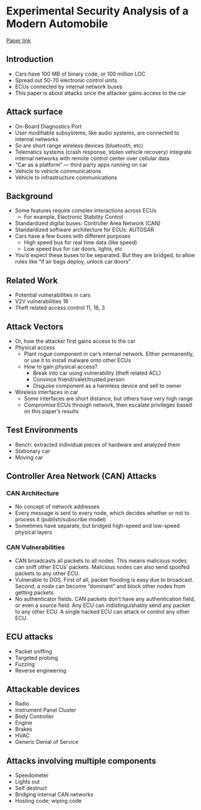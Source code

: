 # Experimental Security Analysis of a Modern Automobile

[Paper link](http://www.autosec.org/pubs/cars-oakland2010.pdf)

## Introduction

- Cars have 100 MB of binary code, or 100 million LOC
- Spread out 50-70 electronic control units
- ECUs connected by internal network buses
- This paper is about attacks once the attacker gains access to the car

## Attack surface

- On-Board Diagnostics Port
- User modifiable subsystems, like audio systems, are connected to internal networks
- So are short range wireless devices (bluetooth, etc)
- Telematics systems (crash response, stolen vehicle recovery) integrate internal networks with remote control center over cellular data
- “Car as a platform” — third party apps running on car
- Vehicle to vehicle communications
- Vehicle to infrastructure communications

## Background

- Some features require complex interactions across ECUs
  - For example, Electronic Stability Control
- Standardized digital buses: Controller Area Network (CAN)
- Standardized software architecture for ECUs: AUTOSAR
- Cars have a few buses with different purposes
  - High speed bus for real time data (like speed)
  - Low speed bus for car doors, lights, etc
- You’d expect these buses to be separated. But they are bridged, to allow rules like “if air bags deploy, unlock car doors”

## Related Work

- Potential vulnerabilities in cars
- V2V vulnerabilities 18
- Theft related access control 11, 16, 3

## Attack Vectors

- Or, how the attacker first gains access to the car
- Physical access
  - Plant rogue component in car’s internal network. Either permanently, or use it to install malware onto other ECUs
  - How to gain physical access?
    - Break into car using vulnerability (theft related ACL)
    - Convince friend/valet/trusted person
    - Disguise component as a harmless device and sell to owner
- Wireless interfaces in car
  - Some interfaces are short distance, but others have very high range
  - Compromise ECUs through network, then escalate privileges based on this paper’s results

## Test Environments

- Bench: extracted individual pieces of hardware and analyzed them
- Stationary car
- Moving car

## Controller Area Network (CAN) Attacks

### CAN Architecture

- No concept of network addresses
- Every message is sent to every node, which decides whether or not to process it (publish/subscribe model)
- Sometimes have separate, but bridged high-speed and low-speed physical layers

### CAN Vulnerabilities

- CAN broadcasts all packets to all nodes. This means malicious nodes can sniff other ECUs’ packets. Malicious nodes can also send spoofed packets to any other ECU.
- Vulnerable to DOS. First of all, packet flooding is easy due to broadcast. Second, a node can become “dominant” and block other nodes from getting packets.
- No authenticator fields. CAN packets don’t have any authentication field, or even a source field. Any ECU can indistinguishably send any packet to any other ECU. A single hacked ECU can attack or control any other ECU.

## ECU attacks

- Packet sniffing
- Targeted probing
- Fuzzing
- Reverse engineering

## Attackable devices

- Radio
- Instrument Panel Cluster
- Body Controller
- Engine
- Brakes
- HVAC
- Generic Denial of Service

## Attacks involving multiple components

- Speedometer
- Lights out
- Self destruct
- Bridging internal CAN networks
- Hosting code; wiping code
